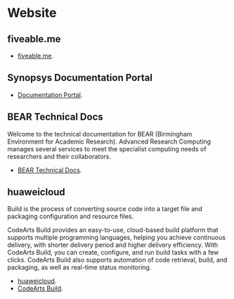# Website


## fiveable.me

- [fiveable.me](https://fiveable.me).

## Synopsys Documentation Portal

- [Documentation Portal](https://sig-product-docs.synopsys.com/).

## BEAR Technical Docs

Welcome to the technical documentation for BEAR (Birmingham Environment for Academic Research). Advanced Research Computing manages several services to meet the specialist computing needs of researchers and their collaborators.

- [BEAR Technical Docs](https://docs.bear.bham.ac.uk/).


## huaweicloud

Build is the process of converting source code into a target file and packaging configuration and resource files.

CodeArts Build provides an easy-to-use, cloud-based build platform that supports multiple programming languages, helping you achieve continuous delivery, with shorter delivery period and higher delivery efficiency. With CodeArts Build, you can create, configure, and run build tasks with a few clicks. CodeArts Build also supports automation of code retrieval, build, and packaging, as well as real-time status monitoring.

- [huaweicloud](https://www.huaweicloud.com/eu/).
- [CodeArts Build](https://support.huaweicloud.com/eu/codeci/index.html).




